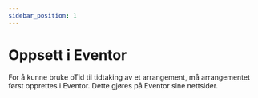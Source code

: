 ```yaml
---
sidebar_position: 1
---
```


# Oppsett i Eventor

For å kunne bruke oTid til tidtaking av et arrangement, må arrangementet først opprettes i Eventor. Dette gjøres på Eventor sine nettsider.

